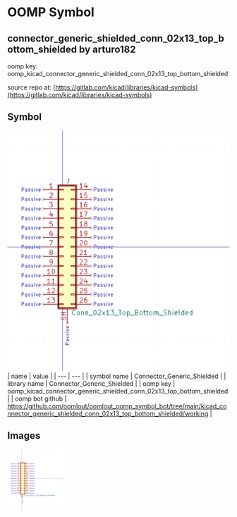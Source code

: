 # OOMP Symbol  
## connector_generic_shielded_conn_02x13_top_bottom_shielded  by arturo182  
  
oomp key: oomp_kicad_connector_generic_shielded_conn_02x13_top_bottom_shielded  
  
source repo at: [https://gitlab.com/kicad/libraries/kicad-symbols](https://gitlab.com/kicad/libraries/kicad-symbols)  
## Symbol  
  
[![working.png](working_600.png)](working.png)  
| name | value | 
| --- | --- | 
| symbol name | Connector_Generic_Shielded | 
| library name | Connector_Generic_Shielded | 
| oomp key | oomp_kicad_connector_generic_shielded_conn_02x13_top_bottom_shielded | 
| oomp bot github | https://github.com/oomlout/oomlout_oomp_symbol_bot/tree/main/kicad_connector_generic_shielded_conn_02x13_top_bottom_shielded/working | 
## Images  
  
[![working.png](working_140.png)](working.png)  
